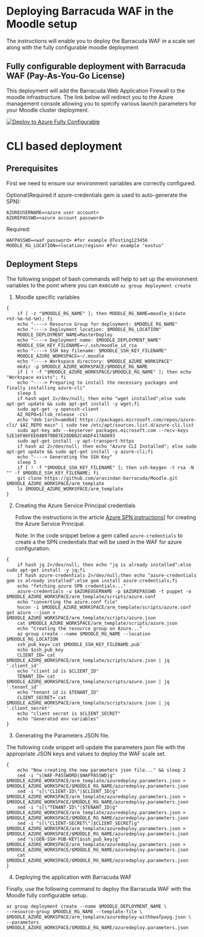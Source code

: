 # Deploying Barracuda WAF in the Moodle setup

The instructions will enable you to deploy the Barracuda WAF in a scale set along with the fully configurable moodle deployment

## Fully configurable deployment with Barracuda WAF (Pay-As-You-Go License)

This deployment will add the Barracuda Web Application Firewall to the moodle infrastructure.
The link below will redirect you to the Azure management console allowing you to specify various launch parameters for your Moodle cluster deployment.

[![Deploy to Azure Fully Configurable](http://azuredeploy.net/deploybutton.png)](https://portal.azure.com/#create/Microsoft.Template/uri/https%3A%2F%2Fraw.githubusercontent.com%2Faravindan-barracuda%2FMoodle%2Fmaster%2Fazuredeploy-withbwafpayg.json)

# CLI based deployment

## Prerequisites

First we need to ensure our environment variables are correctly configured.

Optional(Required if azure-credentials gem is used to auto-generate the SPN): 

```
AZUREUSERNAME=<azure user account>
AZUREPASSWD=<azure account password>
```
Required:

```
WAFPASSWD=<waf password> #for example @Testing123456
MOODLE_RG_LOCATION=<location/region> #for example "eastus"
```

## Deployment Steps

The following snippet of bash commands will help to set up the environment variables to the point where you      can execute ```az group deployment create```

1. Moodle specific variables

```
{
    if [ -z "$MOODLE_RG_NAME" ]; then MOODLE_RG_NAME=moodle_$(date +%Y-%m-%d-%H); fi
    echo "----> Resource Group for deployment: $MOODLE_RG_NAME"
    echo "----> Deployment location: $MOODLE_RG_LOCATION"
    MOODLE_DEPLOYMENT_NAME=MasterDeploy
    echo "----> Deployment name: $MOODLE_DEPLOYMENT_NAME"
    MOODLE_SSH_KEY_FILENAME=~/.ssh/moodle_id_rsa
    echo "----> SSH key filename: $MOODLE_SSH_KEY_FILENAME"
    MOODLE_AZURE_WORKSPACE=~/.moodle
    echo "----> Workspace directory: $MOODLE_AZURE_WORKSPACE"
    mkdir -p $MOODLE_AZURE_WORKSPACE/$MOODLE_RG_NAME
    if [ ! -f "$MOODLE_AZURE_WORKSPACE/$MOODLE_RG_NAME" ]; then echo "Workspace exists"; fi
    echo "----> Preparing to install the necessary packages and finally installing azure-cli"
    sleep 5
    if hash wget 2>/dev/null; then echo "wget installed";else sudo apt-get update && sudo apt-get install -y wget;fi
    sudo apt-get -y openssh-client
    AZ_REPO=$(lsb_release -cs)
    echo "deb [arch=amd64] https://packages.microsoft.com/repos/azure-cli/ $AZ_REPO main" | sudo tee /etc/apt/sources.list.d/azure-cli.list
    sudo apt-key adv --keyserver packages.microsoft.com --recv-keys 52E16F86FEE04B979B07E28DB02C46DF417A0893
    sudo apt-get install -y apt-transport-https
    if hash az 2>/dev/null; then echo "Azure CLI Installed"; else sudo apt-get update && sudo apt-get install -y azure-cli;fi
    echo "----> Generating the SSH Key"
    sleep 5
    if [ ! -f "$MOODLE_SSH_KEY_FILENAME" ]; then ssh-keygen -t rsa -N "" -f $MOODLE_SSH_KEY_FILENAME; fi
    git clone https://github.com/aravindan-barracuda/Moodle.git $MOODLE_AZURE_WORKSPACE/arm_template
    ls $MOODLE_AZURE_WORKSPACE/arm_template
}
```
2. Creating the Azure Service Principal credentials

    Follow the instructions in the article [Azure SPN instructions](https://docs.microsoft.com/en-us/azure/azure-resource-manager/resource-group-create-service-principal-portal)] for creating the Azure Service Principal.

    Note: In the code snippet below a gem called ```azure-credentials``` to create a the SPN credentials that will be used in the WAF for azure configuration. 

```
{
    if hash jq 2>/dev/null; then echo "jq is already installed";else sudo apt-get install -y jq;fi
    if hash azure-credentials 2>/dev/null;then echo "azure-credentials gem is already installed";else gem install azure-credentials;fi
    echo "fetching azure SPN credentials..."
    azure-credentials -u $AZUREUSERNAME -p $AZUREPASSWD -t puppet -o $MOODLE_AZURE_WORKSPACE/arm_template/scripts/azure.conf
    echo "converting the azure.conf file"
    hocon -i $MOODLE_AZURE_WORKSPACE/arm_template/scripts/azure.conf get azure --json > $MOODLE_AZURE_WORKSPACE/arm_template/scripts/azure.json
    cat $MOODLE_AZURE_WORKSPACE/arm_template/scripts/azure.json
    echo "Creating the resource group on Azure..."
    az group create --name $MOODLE_RG_NAME --location $MOODLE_RG_LOCATION
    ssh_pub_key=`cat $MOODLE_SSH_KEY_FILENAME.pub`
    echo $ssh_pub_key
    CLIENT_ID=`cat $MOODLE_AZURE_WORKSPACE/arm_template/scripts/azure.json | jq '.client_id'`
    echo "client id is $CLIENT_ID"
    TENANT_ID=`cat $MOODLE_AZURE_WORKSPACE/arm_template/scripts/azure.json | jq '.tenant_id'`
    echo "tenant id is $TENANT_ID"
    CLIENT_SECRET=`cat $MOODLE_AZURE_WORKSPACE/arm_template/scripts/azure.json | jq '.client_secret'`
    echo "client secret is $CLIENT_SECRET"
    echo "Generated env variables"
}
```
3. Generating the Parameters JSON file.

The following code snippet will update the parameters json file with the appropriate JSON keys and values to deploy the WAF scale set.

```
{
    echo "Now creating the new parameters json file..." && sleep 2
    sed -i "s|WAF-PASSWORD|$WAFPASSWD|g" $MOODLE_AZURE_WORKSPACE/arm_template/azuredeploy.parameters.json > $MOODLE_AZURE_WORKSPACE/$MOODLE_RG_NAME/azuredeploy.parameters.json
    sed -i "s|\"CLIENT-ID\"|$CLIENT_ID|g" $MOODLE_AZURE_WORKSPACE/arm_template/azuredeploy.parameters.json > $MOODLE_AZURE_WORKSPACE/$MOODLE_RG_NAME/azuredeploy.parameters.json
    sed -i "s|\"TENANT-ID\"|$TENANT_ID|g" $MOODLE_AZURE_WORKSPACE/arm_template/azuredeploy.parameters.json > $MOODLE_AZURE_WORKSPACE/$MOODLE_RG_NAME/azuredeploy.parameters.json
    sed -i "s|\"CLIENT-SECRET\"|$CLIENT_SECRET|g" $MOODLE_AZURE_WORKSPACE/arm_template/azuredeploy.parameters.json > $MOODLE_AZURE_WORKSPACE/$MOODLE_RG_NAME/azuredeploy.parameters.json
    sed "s|GEN-SSH-PUB-KEY|$ssh_pub_key|g" $MOODLE_AZURE_WORKSPACE/arm_template/azuredeploy.parameters.json > $MOODLE_AZURE_WORKSPACE/$MOODLE_RG_NAME/azuredeploy.parameters.json
    cat $MOODLE_AZURE_WORKSPACE/$MOODLE_RG_NAME/azuredeploy.parameters.json
}
```
4. Deploying the application with Barracuda WAF

Finally, use the following command to deploy the Barracuda WAF with the Moodle fully configurable setup.

```
az group deployment create --name $MOODLE_DEPLOYMENT_NAME \
--resource-group $MOODLE_RG_NAME --template-file \
$MOODLE_AZURE_WORKSPACE/arm_template/azuredeploy-withbwafpayg.json \
--parameters $MOODLE_AZURE_WORKSPACE/$MOODLE_RG_NAME/azuredeploy.parameters.json

```




